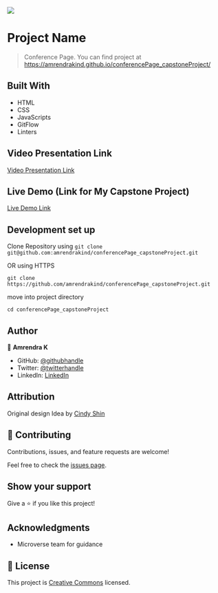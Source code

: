 ![](https://img.shields.io/badge/Microverse-blueviolet)

# Project Name

> Conference Page. You can find project at https://amrendrakind.github.io/conferencePage_capstoneProject/


## Built With

- HTML
- CSS
- JavaScripts
- GitFlow
- Linters

## Video Presentation Link

[Video Presentation Link](https://www.loom.com/share/48a1d74ec54144ccaaaa24f03e7d1ed6)

## Live Demo (Link for My Capstone Project)

[Live Demo Link](https://amrendrakind.github.io/conferencePage_capstoneProject)


## Development set up

Clone Repository  using 
`git clone git@github.com:amrendrakind/conferencePage_capstoneProject.git` 

OR  using HTTPS

`git clone https://github.com/amrendrakind/conferencePage_capstoneProject.git` 

move into project directory

`cd conferencePage_capstoneProject`

## Author

👤 **Amrendra K**

- GitHub: [@githubhandle](https://github.com/amrendrakind)
- Twitter: [@twitterhandle](https://twitter.com/amrendrak_)
- LinkedIn: [LinkedIn](https://linkedin.com/in/amrendraakumar)

## Attribution

Original design Idea by  [Cindy Shin](https://www.behance.net/adagio07)

## 🤝 Contributing

Contributions, issues, and feature requests are welcome!

Feel free to check the [issues page](../../issues/).

## Show your support

Give a ⭐️ if you like this project!

## Acknowledgments

- Microverse team for guidance

## 📝 License

This project is [Creative Commons](https://creativecommons.org/licenses/by-nc/4.0/legalcode) licensed.
